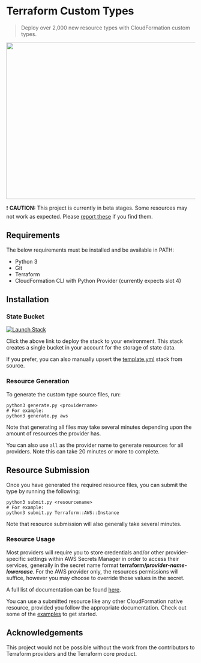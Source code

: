 # Terraform Custom Types

> Deploy over 2,000 new resource types with CloudFormation custom types.

<img src="https://github.com/iann0036/cfn-tf-custom-types/raw/master/assets/screen1.png" width="536" height="417">

:exclamation: **CAUTION:** This project is currently in beta stages. Some resources may not work as expected. Please [report these](https://github.com/iann0036/cfn-tf-custom-types/issues) if you find them.


## Requirements

The below requirements must be installed and be available in PATH:

* Python 3
* Git
* Terraform
* CloudFormation CLI with Python Provider (currently expects slot 4)

## Installation

### State Bucket

[![Launch Stack](https://cdn.rawgit.com/buildkite/cloudformation-launch-stack-button-svg/master/launch-stack.svg)](https://console.aws.amazon.com/cloudformation/home?region=us-east-1#/stacks/new?stackName=terraform-cloudformation-state-bucket&templateURL=https://s3.amazonaws.com/ianmckay-us-east-1/cf-tf-custom-types/template.yml)

Click the above link to deploy the stack to your environment. This stack creates a single bucket in your account for the storage of state data.

If you prefer, you can also manually upsert the [template.yml](https://github.com/iann0036/cf-tf-custom-types/blob/master/template.yml) stack from source.

### Resource Generation

To generate the custom type source files, run:

```
python3 generate.py <providername>
# For example:
python3 generate.py aws
```

Note that generating all files may take several minutes depending upon the amount of resources the provider has.

You can also use `all` as the provider name to generate resources for all providers. Note this can take 20 minutes or more to complete.

## Resource Submission

Once you have generated the required resource files, you can submit the type by running the following:

```
python3 submit.py <resourcename>
# For example:
python3 submit.py Terraform::AWS::Instance
```

Note that resource submission will also generally take several minutes.

### Resource Usage

Most providers will require you to store credentials and/or other provider-specific settings within AWS Secrets Manager in order to access their services, generally in the secret name format **terraform/_provider-name-lowercase_**. For the AWS provider only, the resources permissions will suffice, however you may choose to override those values in the secret.

A full list of documentation can be found [here](docs/README.md).

You can use a submitted resource like any other CloudFormation native resource, provided you follow the appropriate documentation. Check out some of the [examples](tree/master/examples) to get started.

## Acknowledgements

This project would not be possible without the work from the contributors to Terraform providers and the Terraform core product.
